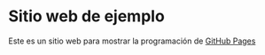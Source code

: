 Sitio web de ejemplo
====================

Este es un sitio web para mostrar la programación de [GitHub Pages](https://github.com/MontserratJB/sitio-web.git)
